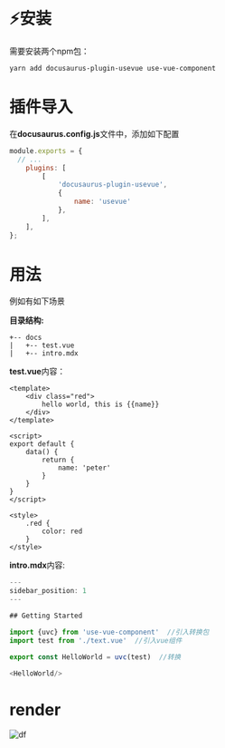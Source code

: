 # ⚡安装

需要安装两个npm包：

```shell
yarn add docusaurus-plugin-usevue use-vue-component
```

# 插件导入
在**docusaurus.config.js**文件中，添加如下配置
```js
module.exports = {
  // ...
    plugins: [
        [
            'docusaurus-plugin-usevue',
            {
                name: 'usevue'
            },
        ],
    ],
};
```

# 用法

例如有如下场景

**目录结构:**

```shell
+-- docs
|   +-- test.vue
|   +-- intro.mdx
```

**test.vue**内容：

```vue
<template>
    <div class="red">
        hello world, this is {{name}}
    </div>
</template>

<script>
export default {
    data() {
        return {
            name: 'peter'
        }
    }
}
</script>

<style>
    .red {
        color: red
    }
</style>
```

**intro.mdx**内容:

```js
---
sidebar_position: 1
---

## Getting Started

import {uvc} from 'use-vue-component'  //引入转换包
import test from './text.vue'  //引入vue组件

export const HelloWorld = uvc(test)  //转换

<HelloWorld/>
```

# render

![df](https://img-blog.csdnimg.cn/a08bd8b839f44074a3f8b60da8af6e59.png)